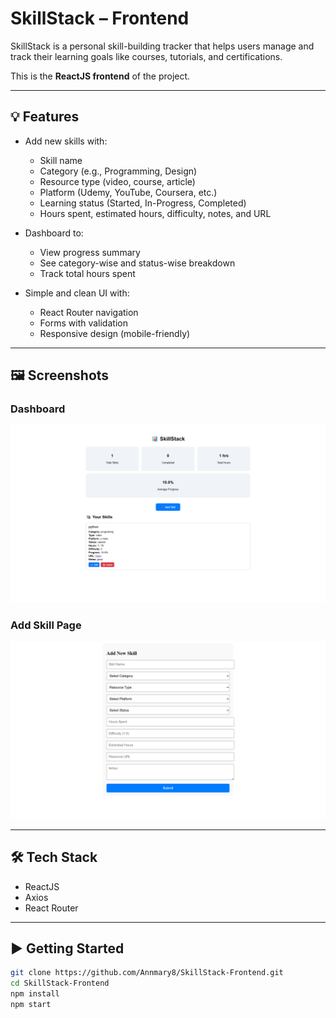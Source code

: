 # SkillStack – Frontend

SkillStack is a personal skill-building tracker that helps users manage and track their learning goals like courses, tutorials, and certifications.

This is the **ReactJS frontend** of the project.

---

## 💡 Features

- Add new skills with:
  - Skill name
  - Category (e.g., Programming, Design)
  - Resource type (video, course, article)
  - Platform (Udemy, YouTube, Coursera, etc.)
  - Learning status (Started, In-Progress, Completed)
  - Hours spent, estimated hours, difficulty, notes, and URL

- Dashboard to:
  - View progress summary
  - See category-wise and status-wise breakdown
  - Track total hours spent

- Simple and clean UI with:
  - React Router navigation
  - Forms with validation
  - Responsive design (mobile-friendly)

---

## 🖼️ Screenshots

### Dashboard

![Dashboard Screenshot](screenshots/dashboard.png)

### Add Skill Page

![Add Skill Form Screenshot](screenshots/add-skill.png)

---

## 🛠️ Tech Stack

- ReactJS
- Axios
- React Router

---

## ▶️ Getting Started

```bash
git clone https://github.com/Annmary8/SkillStack-Frontend.git
cd SkillStack-Frontend
npm install
npm start
